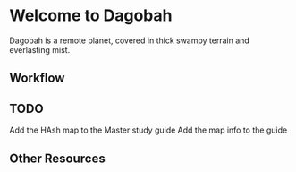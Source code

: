 # Welcome to Dagobah

Dagobah is a remote planet, covered in thick swampy terrain and everlasting mist.

## Workflow

## TODO
Add the HAsh map to the Master study guide
Add the map info to the guide

## Other Resources